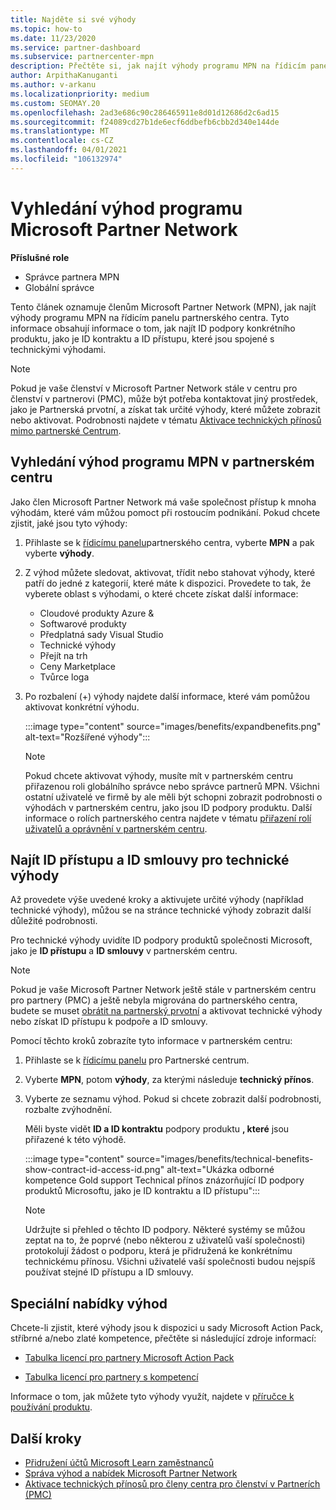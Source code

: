 ```yaml
---
title: Najděte si své výhody
ms.topic: how-to
ms.date: 11/23/2020
ms.service: partner-dashboard
ms.subservice: partnercenter-mpn
description: Přečtěte si, jak najít výhody programu MPN na řídicím panelu partnerského centra. Obsahuje informace o tom, jak najít ID vašeho přístupu a ID smlouvy pro technické výhody.
author: ArpithaKanuganti
ms.author: v-arkanu
ms.localizationpriority: medium
ms.custom: SEOMAY.20
ms.openlocfilehash: 2ad3e686c90c286465911e8d01d12686d2c6ad15
ms.sourcegitcommit: f24089cd27b1de6ecf6ddbefb6cbb2d340e144de
ms.translationtype: MT
ms.contentlocale: cs-CZ
ms.lasthandoff: 04/01/2021
ms.locfileid: "106132974"
---
```

# <a name="locate-your-microsoft-partner-network-benefits"></a>Vyhledání výhod programu Microsoft Partner Network 

**Příslušné role**

- Správce partnera MPN
- Globální správce

Tento článek oznamuje členům Microsoft Partner Network (MPN), jak najít výhody programu MPN na řídicím panelu partnerského centra. Tyto informace obsahují informace o tom, jak najít ID podpory konkrétního produktu, jako je ID kontraktu a ID přístupu, které jsou spojené s technickými výhodami.

>[!NOTE]
> Pokud je vaše členství v Microsoft Partner Network stále v centru pro členství v partnerovi (PMC), může být potřeba kontaktovat jiný prostředek, jako je Partnerská prvotní, a získat tak určité výhody, které můžete zobrazit nebo aktivovat. Podrobnosti najdete v tématu [Aktivace technických přínosů mimo partnerské Centrum](partner-membership-center-tech-benefits-activate.md).

## <a name="find-your-mpn-benefits-in-partner-center"></a>Vyhledání výhod programu MPN v partnerském centru

Jako člen Microsoft Partner Network má vaše společnost přístup k mnoha výhodám, které vám můžou pomoct při rostoucím podnikání. Pokud chcete zjistit, jaké jsou tyto výhody:

1. Přihlaste se k [řídicímu panelu](https://partner.microsoft.com/dashboard/home)partnerského centra, vyberte **MPN** a pak vyberte **výhody**.

2. Z výhod můžete sledovat, aktivovat, třídit nebo stahovat výhody, které patří do jedné z kategorií, které máte k dispozici. Provedete to tak, že vyberete oblast s výhodami, o které chcete získat další informace:

   - Cloudové produkty Azure &
   - Softwarové produkty
   - Předplatná sady Visual Studio
   - Technické výhody
   - Přejít na trh
   - Ceny Marketplace
   - Tvůrce loga

3. Po rozbalení (+) výhody najdete další informace, které vám pomůžou aktivovat konkrétní výhodu.

   :::image type="content" source="images/benefits/expandbenefits.png" alt-text="Rozšířené výhody":::

   > [!NOTE]
   > Pokud chcete aktivovat výhody, musíte mít v partnerském centru přiřazenou roli globálního správce nebo správce partnerů MPN. Všichni ostatní uživatelé ve firmě by ale měli být schopni zobrazit podrobnosti o výhodách v partnerském centru, jako jsou ID podpory produktu. Další informace o rolích partnerského centra najdete v tématu [přiřazení rolí uživatelů a oprávnění v partnerském centru](permissions-overview.md).

## <a name="find-access-id-and-contract-id-for-technical-benefits"></a>Najít ID přístupu a ID smlouvy pro technické výhody

Až provedete výše uvedené kroky a aktivujete určité výhody (například technické výhody), můžou se na stránce technické výhody zobrazit další důležité podrobnosti.

Pro technické výhody uvidíte ID podpory produktů společnosti Microsoft, jako je **ID přístupu** a **ID smlouvy** v partnerském centru.

>[!NOTE]
> Pokud je vaše Microsoft Partner Network ještě stále v partnerském centru pro partnery (PMC) a ještě nebyla migrována do partnerského centra, budete se muset [obrátit na partnerský prvotní](partner-membership-center-tech-benefits-activate.md) a aktivovat technické výhody nebo získat ID přístupu k podpoře a ID smlouvy.

 Pomocí těchto kroků zobrazíte tyto informace v partnerském centru:

1. Přihlaste se k [řídicímu panelu](https://partner.microsoft.com/dashboard/home) pro Partnerské centrum.

2. Vyberte **MPN**, potom **výhody**, za kterými následuje **technický přínos**.

3. Vyberte ze seznamu výhod. Pokud si chcete zobrazit další podrobnosti, rozbalte zvýhodnění. 

   Měli byste vidět **ID a ID kontraktu** podpory produktu **, které** jsou přiřazené k této výhodě.  

   :::image type="content" source="images/benefits/technical-benefits-show-contract-id-access-id.png" alt-text="Ukázka odborné kompetence Gold support Technical přínos znázorňující ID podpory produktů Microsoftu, jako je ID kontraktu a ID přístupu":::

   > [!NOTE]
   > Udržujte si přehled o těchto ID podpory. Některé systémy se můžou zeptat na to, že poprvé (nebo některou z uživatelů vaší společnosti) protokolují žádost o podporu, která je přidružená ke konkrétnímu technickému přínosu. Všichni uživatelé vaší společnosti budou nejspíš používat stejné ID přístupu a ID smlouvy.

## <a name="specific-benefit-offers"></a>Speciální nabídky výhod

Chcete-li zjistit, které výhody jsou k dispozici u sady Microsoft Action Pack, stříbrné a/nebo zlaté kompetence, přečtěte si následující zdroje informací:

- [Tabulka licencí pro partnery Microsoft Action Pack](https://assetsprod.microsoft.com/en-us/microsoft-action-pack-license-table.pdf)

- [Tabulka licencí pro partnery s kompetencí](https://assetsprod.microsoft.com/mpn-maps-software-iur-competency-license-table.docx)

Informace o tom, jak můžete tyto výhody využít, najdete v [příručce k používání produktu](https://assets.microsoft.com/MPN-MAPS-Product-Usage-Guide.pdf).

## <a name="next-steps"></a>Další kroky

- [Přidružení účtů Microsoft Learn zaměstnanců](ms-learn-associate.md)
- [Správa výhod a nabídek Microsoft Partner Network](manage-your-partner-network-benefits.md)
- [Aktivace technických přínosů pro členy centra pro členství v Partnerích (PMC)](partner-membership-center-tech-benefits-activate.md)